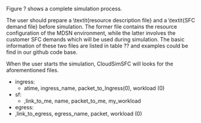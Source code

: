 Figure ? shows a complete simulation process.

The user should prepare a \textit{resource description file} and a \textit{SFC demand file} before simulation. The former file contains the resource configuration of the MDSN environment, while the latter involves the customer SFC demands which will be used during simulation. The basic information of these two files are listed in table ?? and examples could be find in our github code base.

When the user starts the simulation, CloudSimSFC will looks for the aforementioned files. 

- ingress:
  - atime, ingress_name, packet_to_Ingress(0), workload (0)
- sf:
  - ,link_to_me, name, packet_to_me, my_workload
- egress:
- ,link_to_egress, egress_name, packet, workload (0)